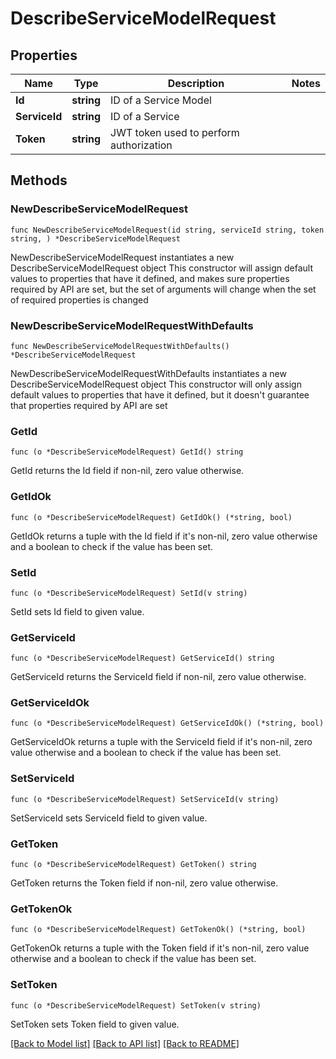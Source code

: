 # DescribeServiceModelRequest

## Properties

Name | Type | Description | Notes
------------ | ------------- | ------------- | -------------
**Id** | **string** | ID of a Service Model | 
**ServiceId** | **string** | ID of a Service | 
**Token** | **string** | JWT token used to perform authorization | 

## Methods

### NewDescribeServiceModelRequest

`func NewDescribeServiceModelRequest(id string, serviceId string, token string, ) *DescribeServiceModelRequest`

NewDescribeServiceModelRequest instantiates a new DescribeServiceModelRequest object
This constructor will assign default values to properties that have it defined,
and makes sure properties required by API are set, but the set of arguments
will change when the set of required properties is changed

### NewDescribeServiceModelRequestWithDefaults

`func NewDescribeServiceModelRequestWithDefaults() *DescribeServiceModelRequest`

NewDescribeServiceModelRequestWithDefaults instantiates a new DescribeServiceModelRequest object
This constructor will only assign default values to properties that have it defined,
but it doesn't guarantee that properties required by API are set

### GetId

`func (o *DescribeServiceModelRequest) GetId() string`

GetId returns the Id field if non-nil, zero value otherwise.

### GetIdOk

`func (o *DescribeServiceModelRequest) GetIdOk() (*string, bool)`

GetIdOk returns a tuple with the Id field if it's non-nil, zero value otherwise
and a boolean to check if the value has been set.

### SetId

`func (o *DescribeServiceModelRequest) SetId(v string)`

SetId sets Id field to given value.


### GetServiceId

`func (o *DescribeServiceModelRequest) GetServiceId() string`

GetServiceId returns the ServiceId field if non-nil, zero value otherwise.

### GetServiceIdOk

`func (o *DescribeServiceModelRequest) GetServiceIdOk() (*string, bool)`

GetServiceIdOk returns a tuple with the ServiceId field if it's non-nil, zero value otherwise
and a boolean to check if the value has been set.

### SetServiceId

`func (o *DescribeServiceModelRequest) SetServiceId(v string)`

SetServiceId sets ServiceId field to given value.


### GetToken

`func (o *DescribeServiceModelRequest) GetToken() string`

GetToken returns the Token field if non-nil, zero value otherwise.

### GetTokenOk

`func (o *DescribeServiceModelRequest) GetTokenOk() (*string, bool)`

GetTokenOk returns a tuple with the Token field if it's non-nil, zero value otherwise
and a boolean to check if the value has been set.

### SetToken

`func (o *DescribeServiceModelRequest) SetToken(v string)`

SetToken sets Token field to given value.



[[Back to Model list]](../README.md#documentation-for-models) [[Back to API list]](../README.md#documentation-for-api-endpoints) [[Back to README]](../README.md)


